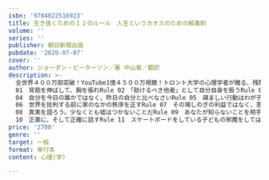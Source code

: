 ```yaml
---
isbn: '9784022516923'
title: 生き抜くための１２のルール　人生というカオスのための解毒剤
volume: ''
series: ''
publisher: 朝日新聞出版
pubdate: '2020-07-07'
cover: ''
author: ジョーダン・ピーターソン／著 中山宥／翻訳
description: >-
  全世界４００万部突破！YouTube1憶４５００万視聴！トロント大学の心理学者が贈る、残酷なこの世界をタフに生き抜くために、絶対知っておくべき人生のビジョン！ソクラテス、ニーチェ、ルソー、ゲーテ、ミルトン、フランクリン……、偉大な哲学者、思想家たちの言葉を縦横無尽にたどりつつ、現実世界の残酷さに対処すべく、具体的な人生のあるべきふるまいを読者に手厳しく教示する。Rule
  01　背筋を伸ばして、胸を張れRule 02　「助けるべき他者」として自分自身を扱うRule 03　あなたの最善を願う人と友達になりなさいRule
  04　自分を今日の誰かではなく、昨日の自分と比べなさいRule 05　疎ましい行動はわが子にさせないRule
  06　世界を批判する前に家のなかの秩序を正すRule 07　その場しのぎの利益ではなく、意義深いことを追求するRule
  08　真実を語ろう。少なくとも嘘はつかないことだRule 09　あなたが知らないことを相手は知っているかもしれないと考えて耳を傾けるRule
  10　正直に、そして正確に話すRule 11　スケートボードをしている子どもの邪魔をしてはいけないRule 12　道で猫に出会ったときは、撫でてやろう
price: '2700'
genre: ''
target: 一般
format: 単行本
content: 心理(学)

---
```

